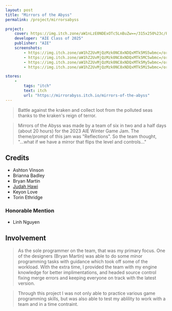 ```yaml
---
layout: post
title: "Mirrors of the Abyss"
permalink: /project/mirrorsabyss

project:
    cover: https://img.itch.zone/aW1nLzE0NDExOTc5LnBuZw==/315x250%23c/PPn5Pl.png
    developer: "AIE Class of 2025"
    publisher: "AIE"
    screenshots:
        - https://img.itch.zone/aW1hZ2UvMjQzMzk0NC8xNDQxMTk5MS5wbmc=/original/skgbXb.png
        - https://img.itch.zone/aW1hZ2UvMjQzMzk0NC8xNDQxMTk5MC5wbmc=/original/Z3bRhz.png
        - https://img.itch.zone/aW1hZ2UvMjQzMzk0NC8xNDQxMTk5My5wbmc=/original/RwxrAT.png
        - https://img.itch.zone/aW1hZ2UvMjQzMzk0NC8xNDQxMTk5Mi5wbmc=/original/NRPh8E.png

stores:
    -
        tags: "itch"
        text: itch
        url: "https://mirrorabyss.itch.io/mirrors-of-the-abyss"
---
```


> Battle against the kraken and collect loot from the polluted seas thanks to the kraken's reign of terror.

> Mirrors of the Abyss was made by a team of six in two and a half days (about 20 hours) for the 2023 AIE Winter Game Jam. The theme/prompt of this jam was "Reflections". So the team thought, "...what if we have a mirror that flips the level and controls..."

## Credits
- Ashton Vinson
- Brianna Badley
- Bryan Martin
- [Judah Hawi](https://www.linkedin.com/in/judah-ochieng-3585981ba/)
- Keyon Love
- Torin Ethridge

### Honorable Mention
- Linh Nguyen

## Involvement
> As the sole programmer on the team, that was my primary focus. One of the designers (Bryan Martin) was able to do some minor programming tasks with guidance which took off some of the workload. With the extra time, I provided the team with my engine knowledge for better implimentations, and headed source control fixing merge errors and keeping everyone on track with the latest version.

> Through this project I was not only able to practice various game programming skills, but was also able to test my ablility to work with a team and in a time contraint.